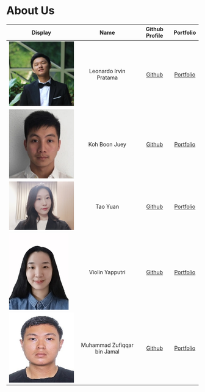 # About Us

Display | Name | Github Profile | Portfolio 
--------|:----:|:--------------:|:---------:
![](irvin.JPG) | Leonardo Irvin Pratama | [Github](https://github.com/L-Irvin) | [Portfolio](team/l-irvin.md)
![](BoonJuey.jpg) | Koh Boon Juey | [Github](https://github.com/boonjuey) | [Portfolio](team/boonjuey.md)
![](TaoYuan.jpg) | Tao Yuan | [Github](https://github.com/Tyuanyuan) | [Portfolio](team/tyuanyuan.md)
![](violin.jpg) | Violin Yapputri | [Github](https://github.com/violinyap) | [Portfolio](team/violinyap.md)
![](zufiqqar.jpg) | Muhammad Zufiqqar bin Jamal | [Github](https://github.com/Zufiqqar) | [Portfolio](team/zufiqqar.md)


